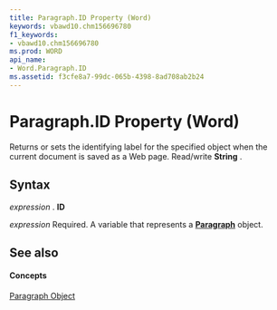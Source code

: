 ```yaml
---
title: Paragraph.ID Property (Word)
keywords: vbawd10.chm156696780
f1_keywords:
- vbawd10.chm156696780
ms.prod: WORD
api_name:
- Word.Paragraph.ID
ms.assetid: f3cfe8a7-99dc-065b-4398-8ad708ab2b24
---
```



# Paragraph.ID Property (Word)

Returns or sets the identifying label for the specified object when the current document is saved as a Web page. Read/write  **String** .


## Syntax

 _expression_ . **ID**

 _expression_ Required. A variable that represents a **[Paragraph](paragraph-object-word.md)** object.


## See also


#### Concepts


[Paragraph Object](paragraph-object-word.md)

